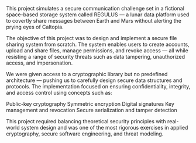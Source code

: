 This project simulates a secure communication challenge set in a fictional space-based storage system called REGULUS — a lunar data platform used to covertly share messages between Earth and Mars without alerting the prying eyes of Caltopia.

The objective of this project was to design and implement a secure file sharing system from scratch. The system enables users to create accounts, upload and share files, manage permissions, and revoke access — all while resisting a range of security threats such as data tampering, unauthorized access, and impersonation.

We were given access to a cryptographic library but no predefined architecture — pushing us to carefully design secure data structures and protocols. The implementation focused on ensuring confidentiality, integrity, and access control using concepts such as:

Public-key cryptography
Symmetric encryption
Digital signatures
Key management and revocation
Secure serialization and tamper detection

This project required balancing theoretical security principles with real-world system design and was one of the most rigorous exercises in applied cryptography, secure software engineering, and threat modeling.


